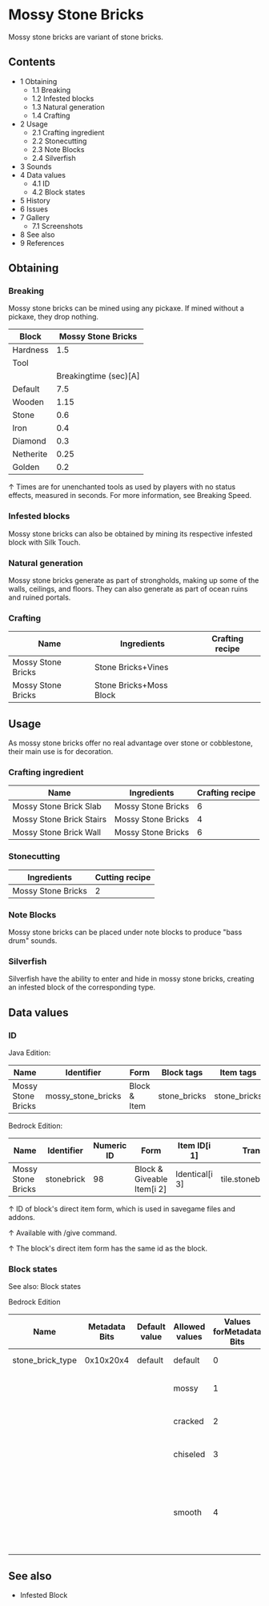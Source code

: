 # Mossy Stone Bricks
Mossy stone bricks are variant of stone bricks.

## Contents
- 1 Obtaining
	- 1.1 Breaking
	- 1.2 Infested blocks
	- 1.3 Natural generation
	- 1.4 Crafting
- 2 Usage
	- 2.1 Crafting ingredient
	- 2.2 Stonecutting
	- 2.3 Note Blocks
	- 2.4 Silverfish
- 3 Sounds
- 4 Data values
	- 4.1 ID
	- 4.2 Block states
- 5 History
- 6 Issues
- 7 Gallery
	- 7.1 Screenshots
- 8 See also
- 9 References

## Obtaining
### Breaking
Mossy stone bricks can be mined using any pickaxe. If mined without a pickaxe, they drop nothing.

| Block     | Mossy Stone Bricks    |
|-----------|-----------------------|
| Hardness  | 1.5                   |
| Tool      |                       |
|           | Breakingtime (sec)[A] |
| Default   | 7.5                   |
| Wooden    | 1.15                  |
| Stone     | 0.6                   |
| Iron      | 0.4                   |
| Diamond   | 0.3                   |
| Netherite | 0.25                  |
| Golden    | 0.2                   |


↑ Times are for unenchanted tools as used by players with no status effects, measured in seconds. For more information, see Breaking Speed.


### Infested blocks
Mossy stone bricks can also be obtained by mining its respective infested block with Silk Touch.

### Natural generation
Mossy stone bricks generate as part of strongholds, making up some of the walls, ceilings, and floors. They can also generate as part of ocean ruins and ruined portals.

### Crafting
| Name               | Ingredients             | Crafting recipe |
|--------------------|-------------------------|-----------------|
| Mossy Stone Bricks | Stone Bricks+Vines      |                 |
| Mossy Stone Bricks | Stone Bricks+Moss Block |                 |

## Usage
As mossy stone bricks offer no real advantage over stone or cobblestone, their main use is for decoration.

### Crafting ingredient
| Name                     | Ingredients        | Crafting recipe |
|--------------------------|--------------------|-----------------|
| Mossy Stone Brick Slab   | Mossy Stone Bricks | 6               |
| Mossy Stone Brick Stairs | Mossy Stone Bricks | 4               |
| Mossy Stone Brick Wall   | Mossy Stone Bricks | 6               |

### Stonecutting
| Ingredients        | Cutting recipe |
|--------------------|----------------|
| Mossy Stone Bricks | 2              |

### Note Blocks
Mossy stone bricks can be placed under note blocks to produce "bass drum" sounds.

### Silverfish
Silverfish have the ability to enter and hide in mossy stone bricks, creating an infested block of the corresponding type.

## Data values
### ID
Java Edition:

| Name               | Identifier         | Form         | Block tags   | Item tags    | Translation key                    |
|--------------------|--------------------|--------------|--------------|--------------|------------------------------------|
| Mossy Stone Bricks | mossy_stone_bricks | Block & Item | stone_bricks | stone_bricks | block.minecraft.mossy_stone_bricks |

Bedrock Edition:

| Name               | Identifier | Numeric ID | Form                       | Item ID[i 1]   | Translation key            |
|--------------------|------------|------------|----------------------------|----------------|----------------------------|
| Mossy Stone Bricks | stonebrick | 98         | Block & Giveable Item[i 2] | Identical[i 3] | tile.stonebrick.mossy.name |


↑ ID of block's direct item form, which is used in savegame files and addons.

↑ Available with /give command.

↑ The block's direct item form has the same id as the block.


### Block states
See also: Block states

Bedrock Edition

| Name             | Metadata Bits | Default value | Allowed values | Values forMetadata Bits | Description                                                |
|------------------|---------------|---------------|----------------|-------------------------|------------------------------------------------------------|
| stone_brick_type | 0x10x20x4     | default       | default        | 0                       | Stone Bricks                                               |
|                  |               |               | mossy          | 1                       | Mossy Stone Bricks                                         |
|                  |               |               | cracked        | 2                       | Cracked Stone Bricks                                       |
|                  |               |               | chiseled       | 3                       | Chiseled Stone Bricks                                      |
|                  |               |               | smooth         | 4                       | Smooth Stone Bricks (unused, same texture as regular ones) |



## See also
- Infested Block


